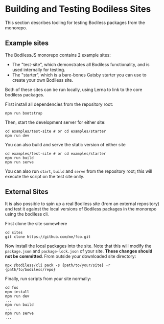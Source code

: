 # Building and Testing Bodiless Sites

This section describes tooling for testing Bodiless packages from the monorepo.

## Example sites

The BodilessJS monorepo contains 2 example sites:

- The "test-site", which demonstrates all Bodiless functionality, and is used
  internally for testing.
- The "starter", which is a bare-bones Gatsby starter you can use to create your own Bodiless site.

Both of these sites can be run locally, using Lerna to link to the core bodiless
packages.

First install all dependencies from the repository root:
```
npm run bootstrap
```

Then, start the development server for either site:
```
cd examples/test-site # or cd examples/starter
npm run dev
```

You can also build and serve the static version of either site
```
cd examples/test-site # or cd examples/starter
npm run build
npm run serve
```

You can also run `start`, `build` and `serve` from the repository root; this will
execute the script on the test site onlly.

## External Sites

It is also possible to spin up a real Bodiless site (from an external
repository) and test it against the local versions of Bodiless packages in the
monorepo using the bodiless cli.

First clone the site somewhere
```
cd sites
git clone https://github.com/me/foo.git
```

Now install the local packages into the site. Note that this will modify the
`package.json` and `package-lock.json` of your site. **These changes should not
be committed**. From outside your downloaded site directory:
```
npx @bodiless/cli pack -s {path/to/your/site} -r {path/to/bodiless/repo}
```

Finally, run scripts from your site normally:
```
cd foo
npm install
npm run dev
...
npm run build
...
npm run serve
...
```
